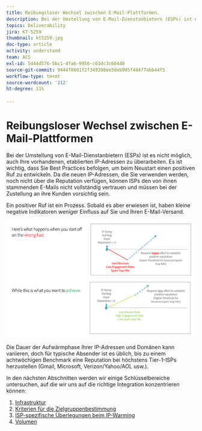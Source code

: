 ```yaml
---
title: Reibungsloser Wechsel zwischen E-Mail-Plattformen.
description: Bei der Umstellung von E-Mail-Dienstanbietern (ESPs) ist es nicht möglich, auch bestehende, etablierte IP-Adressen zu übersetzen. Es ist wichtig, dass Sie Best Practices befolgen, um beim Neustart einen positiven Ruf zu entwickeln.
topics: Deliverability
jira: KT-5259
thumbnail: kt5259.jpg
doc-type: article
activity: understand
team: ACS
exl-id: 5444d576-5bc1-4fa6-9956-c63dc3c60440
source-git-commit: 9444f8601f2f349398ee5deb9d5f4d4f7abb44f5
workflow-type: tm+mt
source-wordcount: '212'
ht-degree: 11%

---
```


# Reibungsloser Wechsel zwischen E-Mail-Plattformen

Bei der Umstellung von E-Mail-Dienstanbietern (ESPs) ist es nicht möglich, auch Ihre vorhandenen, etablierten IP-Adressen zu überarbeiten. Es ist wichtig, dass Sie Best Practices befolgen, um beim Neustart einen positiven Ruf zu entwickeln. Da die neuen IP-Adressen, die Sie verwenden werden, noch nicht über die Reputation verfügen, können ISPs den von ihnen stammenden E-Mails nicht vollständig vertrauen und müssen bei der Zustellung an ihre Kunden vorsichtig sein.

Ein positiver Ruf ist ein Prozess. Sobald es aber erwiesen ist, haben kleine negative Indikatoren weniger Einfluss auf Sie und Ihren E-Mail-Versand.

![Übergangsprozess](../assets/transition-process.png)

Die Dauer der Aufwärmphase Ihrer IP-Adressen und Domänen kann variieren, doch für typische Absender ist es üblich, bis zu einem achtwöchigen Benchmark eine Reputation bei höchstens Tier-1-ISPs herzustellen (Gmail, Microsoft, Verizon/Yahoo/AOL usw.).

In den nächsten Abschnitten werden wir einige Schlüsselbereiche untersuchen, auf die wir uns auf die richtige Integration konzentrieren können:

1. [Infrastruktur](/help/transition-process/infrastructure.md)
2. [Kriterien für die Zielgruppenbestimmung](/help/transition-process/targeting-criteria.md)
3. [ISP-spezifische Überlegungen beim IP-Warming](/help/transition-process/isp-specific-considerations-during-ip-warming.md)
4. [Volumen](/help/transition-process/volume.md)
